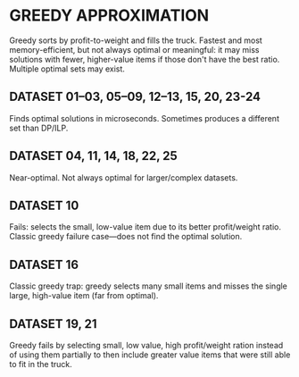 # GREEDY APPROXIMATION

Greedy sorts by profit-to-weight and fills the truck. Fastest and most memory-efficient, but not always optimal or meaningful: it may miss solutions with fewer, higher-value items if those don't have the best ratio. Multiple optimal sets may exist.

## DATASET 01–03, 05–09, 12–13, 15, 20, 23-24

Finds optimal solutions in microseconds. Sometimes produces a different set than DP/ILP.

## DATASET 04, 11, 14, 18, 22, 25

Near-optimal. Not always optimal for larger/complex datasets.

## DATASET 10

Fails: selects the small, low-value item due to its better profit/weight ratio. Classic greedy failure case—does not find the optimal solution.

## DATASET 16

Classic greedy trap: greedy selects many small items and misses the single large, high-value item (far from optimal).

## DATASET 19, 21

Greedy fails by selecting small, low value, high profit/weight ration instead of using them partially to then include greater value items that were still able to fit in the truck.
